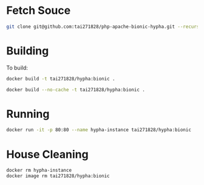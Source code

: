 # Fetch Souce

```bash
git clone git@github.com:tai271828/php-apache-bionic-hypha.git --recurse-submodules -j4
```

# Building

To build:

```bash
docker build -t tai271828/hypha:bionic .
```

```bash
docker build --no-cache -t tai271828/hypha:bionic .
```

# Running

```bash
docker run -it -p 80:80 --name hypha-instance tai271828/hypha:bionic
```

# House Cleaning

```bash
docker rm hypha-instance
docker image rm tai271828/hypha:bionic
```
